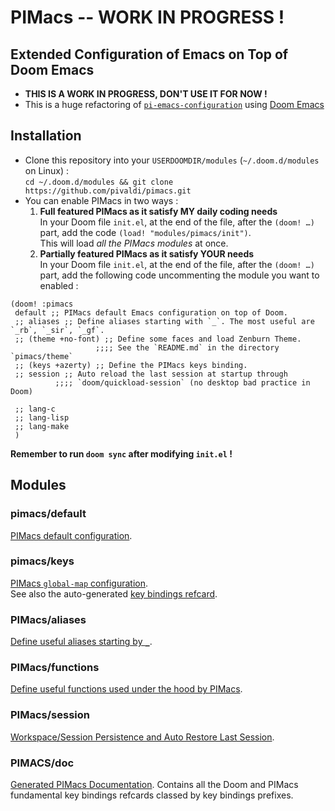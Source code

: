 # PIMacs -- WORK IN PROGRESS !

## Extended Configuration of Emacs on Top of Doom Emacs

* **THIS IS A WORK IN PROGRESS, DON'T USE IT FOR NOW !**
* This is a huge refactoring of [`pi-emacs-configuration`](https://github.com/pivaldi/pi-emacs-configuration) using [Doom Emacs](https://github.com/doomemacs/doomemacs)

## Installation

* Clone this repository into your `USERDOOMDIR/modules` (`~/.doom.d/modules` on Linux) :  
  `cd ~/.doom.d/modules && git clone https://github.com/pivaldi/pimacs.git`
* You can enable PIMacs in two ways :  
  1. **Full featured PIMacs as it satisfy MY daily coding needs**  
     In your Doom file `init.el`, at the end of the file, after the `(doom! …)`  
     part, add the code `(load! "modules/pimacs/init")`.  
     This will load *all the PIMacs modules* at once.
  1. **Partially featured PIMacs as it satisfy YOUR needs**  
     In your Doom file `init.el`, at the end of the file, after the `(doom! …)`  
     part, add the following code uncommenting the module you want to enabled :

```elisp
(doom! :pimacs
 default ;; PIMacs default Emacs configuration on top of Doom.
 ;; aliases ;; Define aliases starting with `_`. The most useful are `_rb`, `_sir`, `_gf`.
 ;; (theme +no-font) ;; Define some faces and load Zenburn Theme.
                   ;;;; See the `README.md` in the directory `pimacs/theme`
 ;; (keys +azerty) ;; Define the PIMacs keys binding.
 ;; session ;; Auto reload the last session at startup through
          ;;;; `doom/quickload-session` (no desktop bad practice in Doom)

 ;; lang-c
 ;; lang-lisp
 ;; lang-make
 )
```
**Remember to run `doom sync` after modifying `init.el` !**

## Modules

### pimacs/default
[PIMacs default configuration](default/README.md).

### pimacs/keys
[PIMacs `global-map` configuration](keys/README.md).  
See also the auto-generated [key bindings refcard](keys/key-bindings-refcard.md).

### PIMacs/aliases
[Define useful aliases starting by `_`](aliases/config.el).

### PIMacs/functions
[Define useful functions used under the hood by PIMacs](functions/README.md).

### PIMacs/session
[Workspace/Session Persistence and Auto Restore Last Session](session/README.md).

### PIMACS/doc
[Generated PIMacs Documentation](doc/README.org). Contains all the Doom and
PIMacs fundamental key bindings refcards classed by key bindings prefixes.
